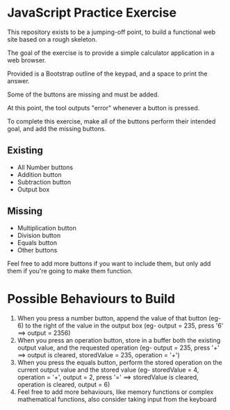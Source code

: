 # JavaScript Practice Exercise

This repository exists to be a jumping-off point, to build a functional web site
based on a rough skeleton.

The goal of the exercise is to provide a simple calculator application in a web
browser.

Provided is a Bootstrap outline of the keypad, and a space to print the answer.

Some of the buttons are missing and must be added.

At this point, the tool outputs "error" whenever a button is pressed.

To complete this exercise, make all of the buttons perform their intended goal,
and add the missing buttons.

## Existing

* All Number buttons
* Addition button
* Subtraction button
* Output box

## Missing

* Multiplication button
* Division button
* Equals button
* Other buttons

Feel free to add more buttons if you want to include them, but only add them if
you're going to make them function.

# Possible Behaviours to Build

1. When you press a number button, append the value of that button (eg- 6) to the right of the value in the output box (eg- output = 235, press '6' ==> output = 2356)
2. When you press an operation button, store in a buffer both the existing output value, and the requested operation (eg- output = 235, press '+' ==> output is cleared, storedValue = 235, operation = '+')
3. When you press the equals button, perform the stored operation on the current output value and the stored value (eg- storedValue = 4, operation = '+', output = 2, press '=' ==> storedValue is cleared, operation is cleared, output = 6)
4. Feel free to add more behaviours, like memory functions or complex mathematical functions, also consider taking input from the keyboard
